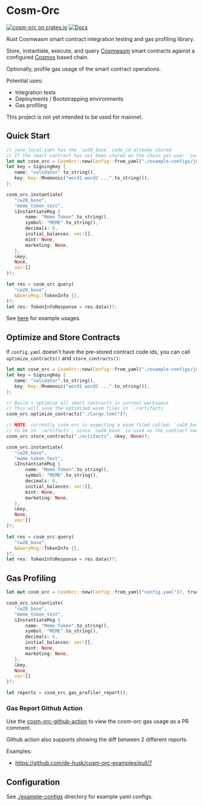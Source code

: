 # Cosm-Orc

[![cosm-orc on crates.io](https://img.shields.io/crates/v/cosm-orc.svg)](https://crates.io/crates/cosm-orc) [![Docs](https://docs.rs/cosm-orc/badge.svg)](https://docs.rs/cosm-orc)

Rust Cosmwasm smart contract integration testing and gas profiling library.

Store, instantiate, execute, and query [Cosmwasm](https://github.com/CosmWasm/cosmwasm) smart contracts against a configured [Cosmos](https://github.com/cosmos/cosmos-sdk) based chain. 

Optionally, profile gas usage of the smart contract operations.

Potential uses:
* Integration tests
* Deployments / Bootstrapping environments
* Gas profiling

This project is not yet intended to be used for mainnet.

## Quick Start

 ```rust
// juno_local.yaml has the `cw20_base` code_id already stored
// If the smart contract has not been stored on the chain yet use: `cosm_orc::store_contracts()`
let mut cosm_orc = CosmOrc::new(Config::from_yaml("./example-configs/juno_local.yaml")?, false)?;
let key = SigningKey {
    name: "validator".to_string(),
    key: Key::Mnemonic("word1 word2 ...".to_string()),
};

cosm_orc.instantiate(
    "cw20_base",
    "meme_token_test",
    &InstantiateMsg {
        name: "Meme Token".to_string(),
        symbol: "MEME".to_string(),
        decimals: 6,
        initial_balances: vec![],
        mint: None,
        marketing: None,
    },
    &key,
    None,
    vec![]
)?;

let res = cosm_orc.query(
    "cw20_base",
    &QueryMsg::TokenInfo {},
)?;
let res: TokenInfoResponse = res.data()?;
```

See [here](https://github.com/de-husk/cosm-orc-examples) for example usages.

## Optimize and Store Contracts

If `config.yaml` doesn't have the pre-stored contract code ids, you can call `optimize_contracts()` and `store_contracts()`:
 ```rust
let mut cosm_orc = CosmOrc::new(Config::from_yaml("./example-configs/juno_local.yaml")?, false)?;
let key = SigningKey {
    name: "validator".to_string(),
    key: Key::Mnemonic("word1 word2 ...".to_string()),
};

// Build + optimize all smart contracts in current workspace
// This will save the optimized wasm files in `./artifacts`
cosm_orc.optimize_contracts("./Cargo.toml")?;

// NOTE: currently cosm-orc is expecting a wasm filed called: `cw20_base.wasm`
// to be in `/artifacts`, since `cw20_base` is used as the contract name in the instantiate()/query() calls below:
cosm_orc.store_contracts("./artifacts", &key, None)?;

cosm_orc.instantiate(
    "cw20_base",
    "meme_token_test",
    &InstantiateMsg {
        name: "Meme Token".to_string(),
        symbol: "MEME".to_string(),
        decimals: 6,
        initial_balances: vec![],
        mint: None,
        marketing: None,
    },
    &key,
    None,
    vec![]
)?;

let res = cosm_orc.query(
    "cw20_base",
    &QueryMsg::TokenInfo {},
)?;
let res: TokenInfoResponse = res.data()?;
```

## Gas Profiling

 ```rust
let mut cosm_orc = CosmOrc::new(Config::from_yaml("config.yaml")?, true)?;

cosm_orc.instantiate(
    "cw20_base",
    "meme_token_test",
    &InstantiateMsg {
        name: "Meme Token".to_string(),
        symbol: "MEME".to_string(),
        decimals: 6,
        initial_balances: vec![],
        mint: None,
        marketing: None,
    },
    &key,
    None,
    vec![]
)?;

let reports = cosm_orc.gas_profiler_report();
```

### Gas Report Github Action

Use the [cosm-orc-github-action](https://github.com/de-husk/cosm-orc-gas-diff-action) to view the cosm-orc gas usage as a PR comment.

Github action also supports showing the diff between 2 different reports.

Examples:
 * https://github.com/de-husk/cosm-orc-examples/pull/7

## Configuration

See [./example-configs](./example-configs/) directory for example yaml configs.

